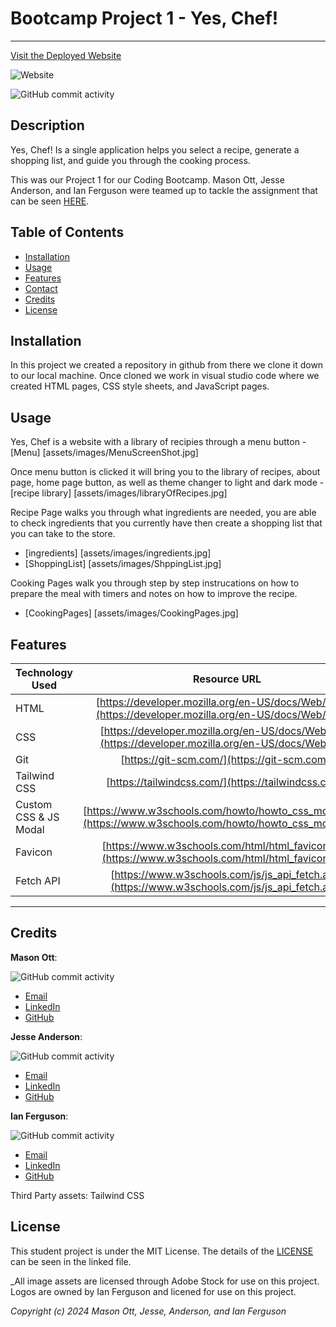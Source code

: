 # Bootcamp Project 1 - Yes, Chef!

---

[Visit the Deployed Website](https://temptag.github.io/Yes-Chef/index.html)

![Website](https://img.shields.io/website?url=https%3A%2F%2Ftemptag.github.io%2FYes-Chef%2F&up_message=Online&up_color=green&down_message=Offline&down_color=red)

![GitHub commit activity](https://img.shields.io/github/commit-activity/t/TEMPTAG/Project-1?color=blue)

## Description

Yes, Chef! Is a single application helps you select a recipe, generate a shopping list, and guide you through the cooking process.

This was our Project 1 for our Coding Bootcamp. Mason Ott, Jesse Anderson, and Ian Ferguson were teamed up to tackle the assignment that can be seen [HERE](./assets/assignment/assignment.md).

## Table of Contents

- [Installation](#installation)
- [Usage](#usage)
- [Features](#features)
- [Contact](#contact)
- [Credits](#credits)
- [License](#license)

## Installation

In this project we created a repository in github from there we clone it down to our local machine. Once cloned we work in visual studio code where we created HTML pages, CSS style sheets, and JavaScript pages.

## Usage

Yes, Chef is a website with a library of recipies through a menu button
-[Menu] [assets/images/MenuScreenShot.jpg]

Once menu button is clicked it will bring you to the library of recipes, about page, home page button, as well as theme changer to light and dark mode
-[recipe library] [assets/images/libraryOfRecipes.jpg]

Recipe Page walks you through what ingredients are needed, you are able to check ingredients that you currently have then create a shopping list that you can take to the store.

- [ingredients] [assets/images/ingredients.jpg]
- [ShoppingList] [assets/images/ShppingList.jpg]

Cooking Pages walk you through step by step instrucations on how to prepare the meal with timers and notes on how to improve the recipe.

- [CookingPages] [assets/images/CookingPages.jpg]




## Features

| Technology Used       |                                                 Resource URL                                                 |
| --------------------- | :----------------------------------------------------------------------------------------------------------: |
| HTML                  |    [https://developer.mozilla.org/en-US/docs/Web/HTML](https://developer.mozilla.org/en-US/docs/Web/HTML)    |
| CSS                   |     [https://developer.mozilla.org/en-US/docs/Web/CSS](https://developer.mozilla.org/en-US/docs/Web/CSS)     |
| Git                   |                                 [https://git-scm.com/](https://git-scm.com/)                                 |
| Tailwind CSS          |                             [https://tailwindcss.com/](https://tailwindcss.com/)                             |
| Custom CSS & JS Modal | [https://www.w3schools.com/howto/howto_css_modals.asp](https://www.w3schools.com/howto/howto_css_modals.asp) |
| Favicon               |      [https://www.w3schools.com/html/html_favicon.asp](https://www.w3schools.com/html/html_favicon.asp)      |
| Fetch API             |        [https://www.w3schools.com/js/js_api_fetch.asp](https://www.w3schools.com/js/js_api_fetch.asp)        |

---

## Credits

**Mason Ott**:

![GitHub commit activity](https://img.shields.io/github/commit-activity/t/TEMPTAG/Project-1?authorFilter=MaceOtt&color=blue)

- [Email](mason.xavier.ott@gmail.com)
- [LinkedIn]()
- [GitHub](https://github.com/MaceOtt)

**Jesse Anderson**:

![GitHub commit activity](https://img.shields.io/github/commit-activity/t/TEMPTAG/Project-1?authorFilter=Vtencouchclimbr&color=blue)

- [Email](lmntrylmnt@gmail.com)
- [LinkedIn](https://www.linkedin.com/in/jesse-anderson-991108297/)
- [GitHub](https://github.com/Vtencouchclimbr)

**Ian Ferguson**:

![GitHub commit activity](https://img.shields.io/github/commit-activity/t/TEMPTAG/Project-1?authorFilter=TEMPTAG&color=blue)

- [Email](mailto:iansterlingferguson@gmail.com)
- [LinkedIn](https://www.linkedin.com/in/ianferguson/)
- [GitHub](https://github.com/TEMPTAG)


Third Party assets: Tailwind CSS


## License

This student project is under the MIT License. The details of the [LICENSE](./LICENSE) can be seen in the linked file.

_All image assets are licensed through Adobe Stock for use on this project. Logos are owned by Ian Ferguson and licened for use on this project.

_Copyright (c) 2024 Mason Ott, Jesse, Anderson, and Ian Ferguson_
